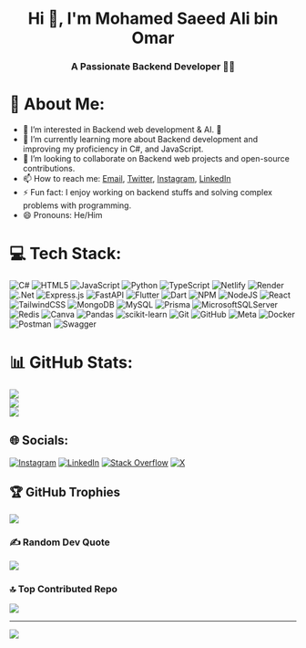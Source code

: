 <h1 align="center">Hi 👋, I'm Mohamed Saeed Ali bin Omar</h1>
<h3 align="center">A Passionate Backend Developer 🧑‍💻</h3>

# 💫 About Me:
- 👀 I’m interested in Backend web development & AI. 🤖
- 🌱 I’m currently learning more about Backend development and improving my proficiency in C#, and JavaScript.
- 💞️ I’m looking to collaborate on Backend web projects and open-source contributions.
- 📫 How to reach me: [Email](mailto:mohamedsas966@gmail.com), [Twitter](https://x.com/Sir4xil), [Instagram](https://instagram.com/mohamedsa.dev), [LinkedIn](https://linkedin.com/in/mohamed-saeed-bin-omar)
- ⚡ Fun fact: I enjoy working on backend stuffs and solving complex problems with programming.
- 😄 Pronouns: He/Him

# 💻 Tech Stack:
![C#](https://img.shields.io/badge/c%23-%23239120.svg?style=flat-square&logo=csharp&logoColor=white) ![HTML5](https://img.shields.io/badge/html5-%23E34F26.svg?style=flat-square&logo=html5&logoColor=white) ![JavaScript](https://img.shields.io/badge/javascript-%23323330.svg?style=flat-square&logo=javascript&logoColor=%23F7DF1E) ![Python](https://img.shields.io/badge/python-3670A0?style=flat-square&logo=python&logoColor=ffdd54) ![TypeScript](https://img.shields.io/badge/typescript-%23007ACC.svg?style=flat-square&logo=typescript&logoColor=white) ![Netlify](https://img.shields.io/badge/netlify-%23000000.svg?style=flat-square&logo=netlify&logoColor=#00C7B7) ![Render](https://img.shields.io/badge/Render-%46E3B7.svg?style=flat-square&logo=render&logoColor=white) ![.Net](https://img.shields.io/badge/.NET-5C2D91?style=flat-square&logo=.net&logoColor=white) ![Express.js](https://img.shields.io/badge/express.js-%23404d59.svg?style=flat-square&logo=express&logoColor=%2361DAFB) ![FastAPI](https://img.shields.io/badge/FastAPI-005571?style=flat-square&logo=fastapi) ![Flutter](https://img.shields.io/badge/Flutter-%2302569B.svg?style=flat-square&logo=Flutter&logoColor=white) ![Dart](https://img.shields.io/badge/dart-%230175C2.svg?style=flat-square&logo=dart&logoColor=white) ![NPM](https://img.shields.io/badge/NPM-%23CB3837.svg?style=flat-square&logo=npm&logoColor=white) ![NodeJS](https://img.shields.io/badge/node.js-6DA55F?style=flat-square&logo=node.js&logoColor=white) ![React](https://img.shields.io/badge/react-%2320232a.svg?style=flat-square&logo=react&logoColor=%2361DAFB) ![TailwindCSS](https://img.shields.io/badge/tailwindcss-%2338B2AC.svg?style=flat-square&logo=tailwind-css&logoColor=white) ![MongoDB](https://img.shields.io/badge/MongoDB-%234ea94b.svg?style=flat-square&logo=mongodb&logoColor=white) ![MySQL](https://img.shields.io/badge/mysql-4479A1.svg?style=flat-square&logo=mysql&logoColor=white) ![Prisma](https://img.shields.io/badge/Prisma-3982CE?style=flat-square&logo=Prisma&logoColor=white) ![MicrosoftSQLServer](https://img.shields.io/badge/Microsoft%20SQL%20Server-CC2927?style=flat-square&logo=microsoft%20sql%20server&logoColor=white) ![Redis](https://img.shields.io/badge/redis-%23DD0031.svg?style=flat-square&logo=redis&logoColor=white) ![Canva](https://img.shields.io/badge/Canva-%2300C4CC.svg?style=flat-square&logo=Canva&logoColor=white) ![Pandas](https://img.shields.io/badge/pandas-%23150458.svg?style=flat-square&logo=pandas&logoColor=white) ![scikit-learn](https://img.shields.io/badge/scikit--learn-%23F7931E.svg?style=flat-square&logo=scikit-learn&logoColor=white) ![Git](https://img.shields.io/badge/git-%23F05033.svg?style=flat-square&logo=git&logoColor=white) ![GitHub](https://img.shields.io/badge/github-%23121011.svg?style=flat-square&logo=github&logoColor=white) ![Meta](https://img.shields.io/badge/Meta-%230467DF.svg?style=flat-square&logo=Meta&logoColor=white) ![Docker](https://img.shields.io/badge/docker-%230db7ed.svg?style=flat-square&logo=docker&logoColor=white) ![Postman](https://img.shields.io/badge/Postman-FF6C37?style=flat-square&logo=postman&logoColor=white) ![Swagger](https://img.shields.io/badge/-Swagger-%23Clojure?style=flat-square&logo=swagger&logoColor=white)
# 📊 GitHub Stats:
![](https://github-readme-stats.vercel.app/api?username=MohamedSaeed-dev&theme=blue_navy&hide_border=false&include_all_commits=false&count_private=false)<br/>
![](https://github-readme-streak-stats.herokuapp.com/?user=MohamedSaeed-dev&theme=blue_navy&hide_border=false)<br/>
![](https://github-readme-stats.vercel.app/api/top-langs/?username=MohamedSaeed-dev&theme=blue_navy&hide_border=false&include_all_commits=false&count_private=false&layout=compact)

## 🌐 Socials:
[![Instagram](https://img.shields.io/badge/Instagram-%23E4405F.svg?logo=Instagram&logoColor=white)](https://instagram.com/mohamedsa.dev) [![LinkedIn](https://img.shields.io/badge/LinkedIn-%230077B5.svg?logo=linkedin&logoColor=white)](https://linkedin.com/in/mohamed-saeed-bin-omar) [![Stack Overflow](https://img.shields.io/badge/-Stackoverflow-FE7A16?logo=stack-overflow&logoColor=white)](https://stackoverflow.com/users/24899979/mohamed-saeed-bin-omar) [![X](https://img.shields.io/badge/X-black.svg?logo=X&logoColor=white)](https://x.com/Sir4xil) 


## 🏆 GitHub Trophies
![](https://github-profile-trophy.vercel.app/?username=MohamedSaeed-dev&theme=blue_navy&no-frame=false&no-bg=false&margin-w=4)

### ✍️ Random Dev Quote
![](https://quotes-github-readme.vercel.app/api?type=horizontal&theme=merko)

### 🔝 Top Contributed Repo
![](https://github-contributor-stats.vercel.app/api?username=MohamedSaeed-dev&limit=5&theme=blue_navy&combine_all_yearly_contributions=true)

---
[![](https://visitcount.itsvg.in/api?id=MohamedSaeed-dev&icon=2&color=1)](https://visitcount.itsvg.in)

<!-- Proudly created with GPRM ( https://gprm.itsvg.in ) -->
